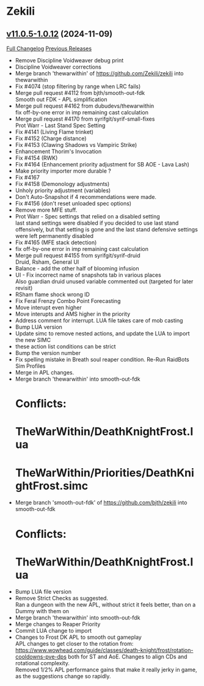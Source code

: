 # Zekili

## [v11.0.5-1.0.12](https://github.com/Zekili/zekili/tree/v11.0.5-1.0.12) (2024-11-09)
[Full Changelog](https://github.com/Zekili/zekili/compare/v11.0.5-1.0.11...v11.0.5-1.0.12) [Previous Releases](https://github.com/Zekili/zekili/releases)

- Remove Discipline Voidweaver debug print  
- Discipline Voidweaver corrections  
- Merge branch 'thewarwithin' of https://github.com/Zekili/zekili into thewarwithin  
- Fix #4074 (stop filtering by range when LRC fails)  
- Merge pull request #4112 from bjth/smooth-out-fdk  
    Smooth out FDK - APL simplification  
- Merge pull request #4162 from dubudevs/thewarwithin  
    fix off-by-one error in imp remaining cast calculation  
- Merge pull request #4170 from syrifgit/syrif-small-fixes  
    Prot Warr - Last Stand Spec Setting  
- Fix #4141 (Living Flame trinket)  
- Fix #4152 (Charge distance)  
- Fix #4153 (Clawing Shadows vs Vampiric Strike)  
- Enhancement Thorim's Invocation  
- Fix #4154 (RWK)  
- Fix #4164 (Enhancement priority adjustment for SB AOE - Lava Lash)  
- Make priority importer more durable ?  
- Fix #4167  
- Fix #4158 (Demonology adjustments)  
- Unholy priority adjustment (variables)  
- Don't Auto-Snapshot if 4 recommendations were made.  
- Fix #4156 (don't reset unloaded spec options)  
- Remove more MFE stuff.  
- Prot Warr - Spec settings that relied on a disabled setting  
    last stand settings were disabled if you decided to use last stand offensively, but that setting is gone and the last stand defensive settings were left permanently disabled  
- Fix #4165 (MFE stack detection)  
- fix off-by-one error in imp remaining cast calculation  
- Merge pull request #4155 from syrifgit/syrif-druid  
    Druid, Rsham, General UI  
- Balance - add the other half of blooming infusion  
- UI - Fix incorrect name of snapshots tab in various places  
    Also guardian druid unused variable commented out (targeted for later revisit)  
- RSham flame shock wrong ID  
- Fix Feral Frenzy Combo Point Forecasting  
- Move interupt even higher  
- Move interupts and AMS higher in the priority  
- Address comment for interrupt. LUA file takes care of mob casting  
- Bump LUA version  
- Update simc to remove nested actions, and update the LUA to import the new SIMC  
- these action list conditions can be strict  
- Bump the version number  
- Fix spelling mistake in Breath soul reaper condition. Re-Run RaidBots Sim Profiles  
- Merge in APL changes.  
- Merge branch 'thewarwithin' into smooth-out-fdk  
    # Conflicts:  
    #	TheWarWithin/DeathKnightFrost.lua  
    #	TheWarWithin/Priorities/DeathKnightFrost.simc  
- Merge branch 'smooth-out-fdk' of https://github.com/bjth/zekili into smooth-out-fdk  
    # Conflicts:  
    #	TheWarWithin/DeathKnightFrost.lua  
- Bump LUA file version  
- Remove Strict Checks as suggested.  
    Ran a dungeon with the new APL, without strict it feels better, than on a Dummy with them on  
- Merge branch 'thewarwithin' into smooth-out-fdk  
- Merge changes to Reaper Priority  
- Commit LUA change to import  
- Changes to Frost DK APL to smooth out gameplay  
    APL changes to get closer to the rotation from: https://www.wowhead.com/guide/classes/death-knight/frost/rotation-cooldowns-pve-dps both for ST and AoE. Changes to align CDs and rotational complexity.  
    Removed 1/2% APL performance gains that make it really jerky in game, as the suggestions change so rapidly.  
